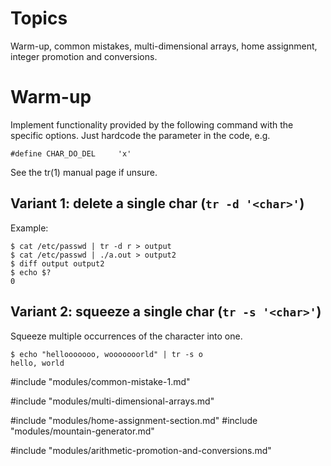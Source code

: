 # Topics

Warm-up, common mistakes, multi-dimensional arrays, home assignment, integer
promotion and conversions.

# Warm-up

Implement functionality provided by the following command with the specific
options.  Just hardcode the parameter in the code, e.g.

```
#define CHAR_DO_DEL     'x'
```

See the tr(1) manual page if unsure.

## Variant 1: delete a single char (`tr -d '<char>'`)

Example:
```
$ cat /etc/passwd | tr -d r > output
$ cat /etc/passwd | ./a.out > output2
$ diff output output2
$ echo $?
0
```

## Variant 2: squeeze a single char (`tr -s '<char>'`)

Squeeze multiple occurrences of the character into one.

```
$ echo "hellooooooo, wooooooorld" | tr -s o
hello, world
```

#include "modules/common-mistake-1.md"

#include "modules/multi-dimensional-arrays.md"

#include "modules/home-assignment-section.md"
#include "modules/mountain-generator.md"

#include "modules/arithmetic-promotion-and-conversions.md"

